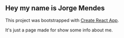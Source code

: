 ## Hey my name is Jorge Mendes

This project was bootstrapped with [Create React App](https://github.com/facebook/create-react-app).

It's just a page made for show some info about me.
